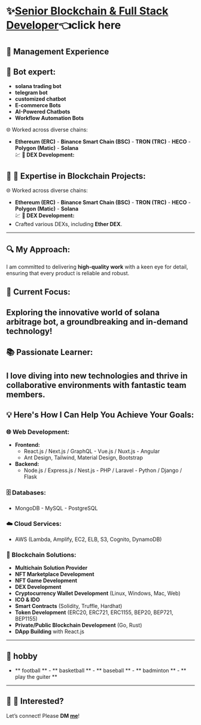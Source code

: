 # ✨[Senior Blockchain & Full Stack Developer](https://t.me/blockchainDeveloper_Ben)👈click here
💼 **Management Experience**
---
## 🚀 Bot expert:  
- **solana trading bot**  
- **telegram bot**  
- **customized chatbot** 
- **E-commerce Bots**  
- **AI-Powered Chatbots**  
- **Workflow Automation Bots**  

🌐 Worked across diverse chains:  
- **Ethereum (ERC)**  - **Binance Smart Chain (BSC)**  - **TRON (TRC)**  - **HECO**  - **Polygon (Matic)**  - **Solana**  
💹 **💎 DEX Development:**

## 🚀 🔗 Expertise in Blockchain Projects:  
🌐 Worked across diverse chains:  
- **Ethereum (ERC)**  - **Binance Smart Chain (BSC)**  - **TRON (TRC)**  - **HECO**  - **Polygon (Matic)**  - **Solana**  
💹 **💎 DEX Development:**  
- Crafted various DEXs, including **Ether DEX**.
---
## 🔍 My Approach:  
I am committed to delivering **high-quality work** with a keen eye for detail, ensuring that every product is reliable and robust. 
## 🌈 Current Focus:  
Exploring the innovative world of **solana arbitrage bot**, a groundbreaking and in-demand technology!
---
## 📚 Passionate Learner:  
I love diving into new technologies and thrive in collaborative environments with fantastic team members. 
---
## 💡 Here's How I Can Help You Achieve Your Goals:  
### 🌐 Web Development:
- **Frontend:**  
  - React.js / Next.js / GraphQL    - Vue.js / Nuxt.js    - Angular
  - Ant Design, Tailwind, Material Design, Bootstrap  
- **Backend:**  
  - Node.js / Express.js / Nest.js    - PHP / Laravel    - Python / Django / Flask  
### 🗄️ Databases:
- MongoDB  - MySQL  - PostgreSQL  
### ☁️ Cloud Services:
- AWS (Lambda, Amplify, EC2, ELB, S3, Cognito, DynamoDB)  
### 🔗 Blockchain Solutions:
- **Multichain Solution Provider**  
- **NFT Marketplace Development**  
- **NFT Game Development**  
- **DEX Development**  
- **Cryptocurrency Wallet Development** (Linux, Windows, Mac, Web)  
- **ICO & IDO**  
- **Smart Contracts** (Solidity, Truffle, Hardhat)  
- **Token Development** (ERC20, ERC721, ERC1155, BEP20, BEP721, BEP1155)  
- **Private/Public Blockchain Development** (Go, Rust)  
- **DApp Building** with React.js  
---

## 💖 hobby
 - ** football ** - ** basketball ** - ** baseball ** - ** badminton ** - ** play the guiter **
---

## 📩 🌟 Interested?  
Let’s connect! Please **DM [me](https://t.me/blockchainDeveloper_Ben)**! 
